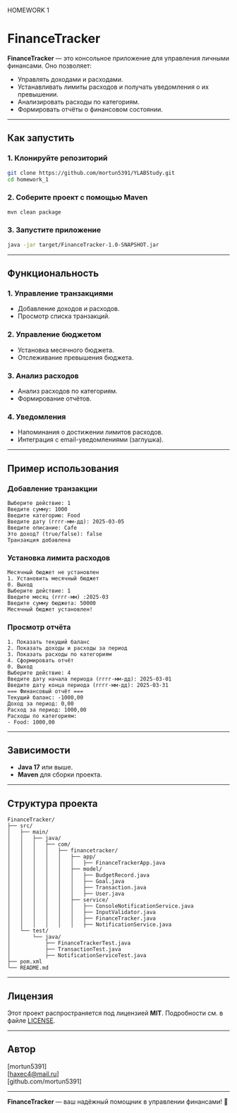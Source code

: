 HOMEWORK 1
# FinanceTracker

**FinanceTracker** — это консольное приложение для управления личными финансами. Оно позволяет:
- Управлять доходами и расходами.
- Устанавливать лимиты расходов и получать уведомления о их превышении.
- Анализировать расходы по категориям.
- Формировать отчёты о финансовом состоянии.

---

## Как запустить

### 1. Клонируйте репозиторий

```bash
git clone https://github.com/mortun5391/YLABStudy.git
cd homework_1
```

### 2. Соберите проект с помощью Maven

```bash
mvn clean package
```

### 3. Запустите приложение

```bash
java -jar target/FinanceTracker-1.0-SNAPSHOT.jar
```

---

## Функциональность

### 1. Управление транзакциями
- Добавление доходов и расходов.
- Просмотр списка транзакций.

### 2. Управление бюджетом
- Установка месячного бюджета.
- Отслеживание превышения бюджета.

### 3. Анализ расходов
- Анализ расходов по категориям.
- Формирование отчётов.

### 4. Уведомления
- Напоминания о достижении лимитов расходов.
- Интеграция с email-уведомлениями (заглушка).

---

## Пример использования

### Добавление транзакции
```plaintext
Выберите действие: 1
Введите сумму: 1000
Введите категорию: Food
Введите дату (гггг-мм-дд): 2025-03-05
Введите описание: Cafe
Это доход? (true/false): false
Транзакция добавлена
```

### Установка лимита расходов
```plaintext
Месячный бюджет не установлен
1. Установить месячный бюджет
0. Выход
Выберите действие: 1
Введите месяц (гггг-мм) :2025-03
Введите сумму бюджета: 50000
Месячный бюджет установлен!
```

### Просмотр отчёта
```plaintext
1. Показать текущий баланс
2. Показать доходы и расходы за период
3. Показать расходы по категориям
4. Сформировать отчёт
0. Выход
Выберите действие: 4
Введите дату начала периода (гггг-мм-дд): 2025-03-01
Введите дату конца периода (гггг-мм-дд): 2025-03-31
=== Финансовый отчёт ===
Текущий баланс: -1000,00
Доход за период: 0,00
Расход за период: 1000,00
Расходы по категориям:
- Food: 1000,00
```

---

## Зависимости

- **Java 17** или выше.
- **Maven** для сборки проекта.

---

## Структура проекта

```
FinanceTracker/
├── src/
│   ├── main/
│   │   ├── java/
│   │   │   ├── com/
│   │   │   │   ├── financetracker/
│   │   │   │   │   ├── app/
│   │   │   │   │   │   ├── FinanceTrackerApp.java
│   │   │   │   │   ├── model/
│   │   │   │   │   │   ├── BudgetRecord.java
│   │   │   │   │   │   ├── Goal.java
│   │   │   │   │   │   ├── Transaction.java
│   │   │   │   │   │   ├── User.java
│   │   │   │   │   ├── service/
│   │   │   │   │   │   ├── ConsoleNotificationService.java
│   │   │   │   │   │   ├── InputValidator.java
│   │   │   │   │   │   ├── FinanceTracker.java
│   │   │   │   │   │   ├── NotificationService.java
│   └── test/
│       └── java/
│           ├── FinanceTrackerTest.java
│           ├── TransactionTest.java
│           ├── NotificationServiceTest.java
├── pom.xml
└── README.md
```

---

## Лицензия

Этот проект распространяется под лицензией **MIT**. Подробности см. в файле [LICENSE](LICENSE).

---

## Автор

[mortun5391]  
[haxec4@mail.ru]  
[github.com/mortun5391]

---

**FinanceTracker** — ваш надёжный помощник в управлении финансами! 🚀